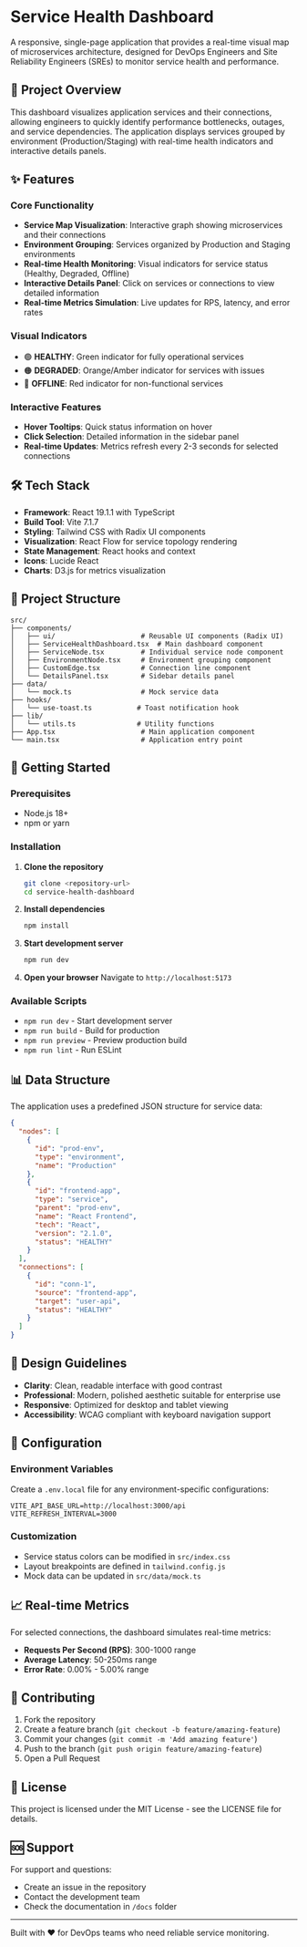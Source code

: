 # Service Health Dashboard

A responsive, single-page application that provides a real-time visual map of microservices architecture, designed for DevOps Engineers and Site Reliability Engineers (SREs) to monitor service health and performance.

## 🎯 Project Overview

This dashboard visualizes application services and their connections, allowing engineers to quickly identify performance bottlenecks, outages, and service dependencies. The application displays services grouped by environment (Production/Staging) with real-time health indicators and interactive details panels.

## ✨ Features

### Core Functionality

- **Service Map Visualization**: Interactive graph showing microservices and their connections
- **Environment Grouping**: Services organized by Production and Staging environments
- **Real-time Health Monitoring**: Visual indicators for service status (Healthy, Degraded, Offline)
- **Interactive Details Panel**: Click on services or connections to view detailed information
- **Real-time Metrics Simulation**: Live updates for RPS, latency, and error rates

### Visual Indicators

- 🟢 **HEALTHY**: Green indicator for fully operational services
- 🟠 **DEGRADED**: Orange/Amber indicator for services with issues
- 🔴 **OFFLINE**: Red indicator for non-functional services

### Interactive Features

- **Hover Tooltips**: Quick status information on hover
- **Click Selection**: Detailed information in the sidebar panel
- **Real-time Updates**: Metrics refresh every 2-3 seconds for selected connections

## 🛠️ Tech Stack

- **Framework**: React 19.1.1 with TypeScript
- **Build Tool**: Vite 7.1.7
- **Styling**: Tailwind CSS with Radix UI components
- **Visualization**: React Flow for service topology rendering
- **State Management**: React hooks and context
- **Icons**: Lucide React
- **Charts**: D3.js for metrics visualization

## 📁 Project Structure

```
src/
├── components/
│   ├── ui/                     # Reusable UI components (Radix UI)
│   ├── ServiceHealthDashboard.tsx  # Main dashboard component
│   ├── ServiceNode.tsx         # Individual service node component
│   ├── EnvironmentNode.tsx     # Environment grouping component
│   ├── CustomEdge.tsx          # Connection line component
│   └── DetailsPanel.tsx        # Sidebar details panel
├── data/
│   └── mock.ts                 # Mock service data
├── hooks/
│   └── use-toast.ts           # Toast notification hook
├── lib/
│   └── utils.ts               # Utility functions
├── App.tsx                     # Main application component
└── main.tsx                    # Application entry point
```

## 🚀 Getting Started

### Prerequisites

- Node.js 18+
- npm or yarn

### Installation

1. **Clone the repository**

   ```bash
   git clone <repository-url>
   cd service-health-dashboard
   ```

2. **Install dependencies**

   ```bash
   npm install
   ```

3. **Start development server**

   ```bash
   npm run dev
   ```

4. **Open your browser**
   Navigate to `http://localhost:5173`

### Available Scripts

- `npm run dev` - Start development server
- `npm run build` - Build for production
- `npm run preview` - Preview production build
- `npm run lint` - Run ESLint

## 📊 Data Structure

The application uses a predefined JSON structure for service data:

```json
{
  "nodes": [
    {
      "id": "prod-env",
      "type": "environment",
      "name": "Production"
    },
    {
      "id": "frontend-app",
      "type": "service",
      "parent": "prod-env",
      "name": "React Frontend",
      "tech": "React",
      "version": "2.1.0",
      "status": "HEALTHY"
    }
  ],
  "connections": [
    {
      "id": "conn-1",
      "source": "frontend-app",
      "target": "user-api",
      "status": "HEALTHY"
    }
  ]
}
```

## 🎨 Design Guidelines

- **Clarity**: Clean, readable interface with good contrast
- **Professional**: Modern, polished aesthetic suitable for enterprise use
- **Responsive**: Optimized for desktop and tablet viewing
- **Accessibility**: WCAG compliant with keyboard navigation support

## 🔧 Configuration

### Environment Variables

Create a `.env.local` file for any environment-specific configurations:

```env
VITE_API_BASE_URL=http://localhost:3000/api
VITE_REFRESH_INTERVAL=3000
```

### Customization

- Service status colors can be modified in `src/index.css`
- Layout breakpoints are defined in `tailwind.config.js`
- Mock data can be updated in `src/data/mock.ts`

## 📈 Real-time Metrics

For selected connections, the dashboard simulates real-time metrics:

- **Requests Per Second (RPS)**: 300-1000 range
- **Average Latency**: 50-250ms range
- **Error Rate**: 0.00% - 5.00% range

## 🤝 Contributing

1. Fork the repository
2. Create a feature branch (`git checkout -b feature/amazing-feature`)
3. Commit your changes (`git commit -m 'Add amazing feature'`)
4. Push to the branch (`git push origin feature/amazing-feature`)
5. Open a Pull Request

## 📝 License

This project is licensed under the MIT License - see the LICENSE file for details.

## 🆘 Support

For support and questions:

- Create an issue in the repository
- Contact the development team
- Check the documentation in `/docs` folder

---

Built with ❤️ for DevOps teams who need reliable service monitoring.
